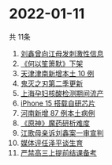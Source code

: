 # 2022-01-11
  共 11条

  <!-- BEGIN -->
  <!-- 最后更新时间:Tue Jan 11 2022 14:11:07 GMT+0000 (Coordinated Universal Time) -->
  1. [刘鑫曾向江母发刺激性信息](https://www.zhihu.com/search?q=刘鑫)
1. [《何以笙箫默》下架](https://www.zhihu.com/search?q=何以笙箫默)
1. [天津津南新增本土 10 例](https://www.zhihu.com/search?q=天津疫情)
1. [鬼灭之刃第二季更新](https://www.zhihu.com/search?q=鬼灭之刃)
1. [上海孕妇核酸检测期间流产](https://www.zhihu.com/search?q=上海孕妇)
1. [iPhone 15 搭载自研芯片](https://www.zhihu.com/search?q=iPhone15)
1. [河南新增 87 例本土病例](https://www.zhihu.com/search?q=河南疫情)
1. [《原神》魔药研析难度](https://www.zhihu.com/search?q=原神)
1. [江歌母亲诉刘鑫案一审宣判](https://www.zhihu.com/search?q=江歌案)
1. [媒体评任泽平谈生育](https://www.zhihu.com/search?q=任泽平)
1. [严禁高三上提前结课备考](https://www.zhihu.com/search?q=高三备考)
  <!-- END -->
  